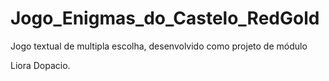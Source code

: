 # Jogo_Enigmas_do_Castelo_RedGold

Jogo textual de multipla escolha, desenvolvido como projeto de módulo

Liora Dopacio.
